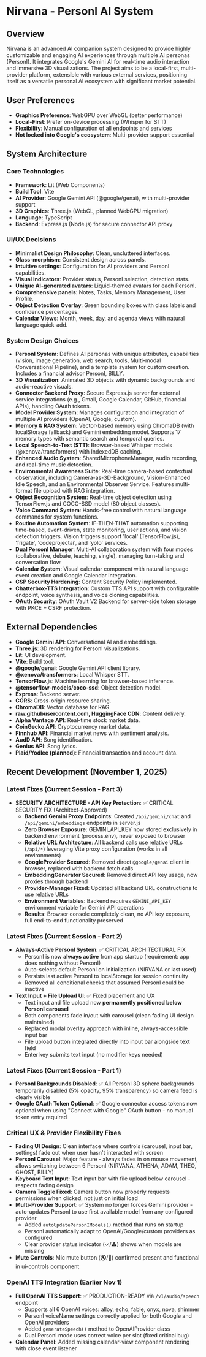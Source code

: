 # Nirvana - PersonI AI System

## Overview
Nirvana is an advanced AI companion system designed to provide highly customizable and engaging AI experiences through multiple AI personas (PersonI). It integrates Google's Gemini AI for real-time audio interaction and immersive 3D visualizations. The project aims to be a local-first, multi-provider platform, extensible with various external services, positioning itself as a versatile personal AI ecosystem with significant market potential.

## User Preferences
- **Graphics Preference**: WebGPU over WebGL (better performance)
- **Local-First**: Prefer on-device processing (Whisper for STT)
- **Flexibility**: Manual configuration of all endpoints and services
- **Not locked into Google's ecosystem**: Multi-provider support essential

## System Architecture

### Core Technologies
- **Framework**: Lit (Web Components)
- **Build Tool**: Vite
- **AI Provider**: Google Gemini API (@google/genai), with multi-provider support
- **3D Graphics**: Three.js (WebGL, planned WebGPU migration)
- **Language**: TypeScript
- **Backend**: Express.js (Node.js) for secure connector API proxy

### UI/UX Decisions
- **Minimalist Design Philosophy**: Clean, uncluttered interfaces.
- **Glass-morphism**: Consistent design across panels.
- **Intuitive settings**: Configuration for AI providers and PersonI capabilities.
- **Visual indicators**: Provider status, PersonI selection, detection stats.
- **Unique AI-generated avatars**: Liquid-themed avatars for each PersonI.
- **Comprehensive panels**: Notes, Tasks, Memory Management, User Profile.
- **Object Detection Overlay**: Green bounding boxes with class labels and confidence percentages.
- **Calendar Views**: Month, week, day, and agenda views with natural language quick-add.

### System Design Choices
- **PersonI System**: Defines AI personas with unique attributes, capabilities (vision, image generation, web search, tools, Multi-modal Conversational Pipeline), and a template system for custom creation. Includes a financial advisor PersonI, BILLY.
- **3D Visualization**: Animated 3D objects with dynamic backgrounds and audio-reactive visuals.
- **Connector Backend Proxy**: Secure Express.js server for external service integrations (e.g., Gmail, Google Calendar, GitHub, financial APIs), handling OAuth tokens.
- **Model Provider System**: Manages configuration and integration of multiple AI providers (OpenAI, Google, custom).
- **Memory & RAG System**: Vector-based memory using ChromaDB (with localStorage fallback) and Gemini embedding model. Supports 17 memory types with semantic search and temporal queries.
- **Local Speech-to-Text (STT)**: Browser-based Whisper models (@xenova/transformers) with IndexedDB caching.
- **Enhanced Audio System**: SharedMicrophoneManager, audio recording, and real-time music detection.
- **Environmental Awareness Suite**: Real-time camera-based contextual observation, including Camera-as-3D-Background, Vision-Enhanced Idle Speech, and an Environmental Observer Service. Features multi-format file upload with RAG integration.
- **Object Recognition System**: Real-time object detection using TensorFlow.js and COCO-SSD model (80 object classes).
- **Voice Command System**: Hands-free control with natural language commands for system functions.
- **Routine Automation System**: IF-THEN-THAT automation supporting time-based, event-driven, state monitoring, user actions, and vision detection triggers. Vision triggers support 'local' (TensorFlow.js), 'frigate', 'codeprojectai', and 'yolo' services.
- **Dual PersonI Manager**: Multi-AI collaboration system with four modes (collaborative, debate, teaching, single), managing turn-taking and conversation flow.
- **Calendar System**: Visual calendar component with natural language event creation and Google Calendar integration.
- **CSP Security Hardening**: Content Security Policy implemented.
- **Chatterbox-TTS Integration**: Custom TTS API support with configurable endpoint, voice synthesis, and voice cloning capabilities.
- **OAuth Security**: OAuth Vault V2 Backend for server-side token storage with PKCE + CSRF protection.

## External Dependencies
- **Google Gemini API**: Conversational AI and embeddings.
- **Three.js**: 3D rendering for PersonI visualizations.
- **Lit**: UI development.
- **Vite**: Build tool.
- **@google/genai**: Google Gemini API client library.
- **@xenova/transformers**: Local Whisper STT.
- **TensorFlow.js**: Machine learning for browser-based inference.
- **@tensorflow-models/coco-ssd**: Object detection model.
- **Express**: Backend server.
- **CORS**: Cross-origin resource sharing.
- **ChromaDB**: Vector database for RAG.
- **raw.githubusercontent.com, HuggingFace CDN**: Content delivery.
- **Alpha Vantage API**: Real-time stock market data.
- **CoinGecko API**: Cryptocurrency market data.
- **Finnhub API**: Financial market news with sentiment analysis.
- **AudD API**: Song identification.
- **Genius API**: Song lyrics.
- **Plaid/Yodlee (planned)**: Financial transaction and account data.

## Recent Development (November 1, 2025)
### Latest Fixes (Current Session - Part 3)
- **SECURITY ARCHITECTURE - API Key Protection**: ✅ CRITICAL SECURITY FIX (Architect-Approved)
  - **Backend Gemini Proxy Endpoints**: Created `/api/gemini/chat` and `/api/gemini/embeddings` endpoints in server.js
  - **Zero Browser Exposure**: GEMINI_API_KEY now stored exclusively in backend environment (process.env), never exposed to browser
  - **Relative URL Architecture**: All backend calls use relative URLs (`/api/*`) leveraging Vite proxy configuration (works in all environments)
  - **GoogleProvider Secured**: Removed direct `@google/genai` client in browser, replaced with backend fetch calls
  - **EmbeddingGenerator Secured**: Removed direct API key usage, now proxies through backend
  - **Provider-Manager Fixed**: Updated all backend URL constructions to use relative URLs
  - **Environment Variables**: Backend requires `GEMINI_API_KEY` environment variable for Gemini API operations
  - **Results**: Browser console completely clean, no API key exposure, full end-to-end functionality preserved

### Latest Fixes (Current Session - Part 2)
- **Always-Active PersonI System**: ✅ CRITICAL ARCHITECTURAL FIX
  - PersonI is now **always active** from app startup (requirement: app does nothing without PersonI)
  - Auto-selects default PersonI on initialization (NIRVANA or last used)
  - Persists last active PersonI to localStorage for session continuity
  - Removed all conditional checks that assumed PersonI could be inactive
- **Text Input + File Upload UI**: ✅ Fixed placement and UX
  - Text input and file upload now **permanently positioned below PersonI carousel**
  - Both components fade in/out with carousel (clean fading UI design maintained)
  - Replaced modal overlay approach with inline, always-accessible input bar
  - File upload button integrated directly into input bar alongside text field
  - Enter key submits text input (no modifier keys needed)

### Latest Fixes (Current Session - Part 1)
- **PersonI Backgrounds Disabled**: ✅ All PersonI 3D sphere backgrounds temporarily disabled (5% opacity, 95% transparency) so camera feed is clearly visible
- **Google OAuth Token Optional**: ✅ Google connector access tokens now optional when using "Connect with Google" OAuth button - no manual token entry required

### Critical UX & Provider Flexibility Fixes
- **Fading UI Design**: Clean interface where controls (carousel, input bar, settings) fade out when user hasn't interacted with screen
- **PersonI Carousel**: Major feature - always fades in on mouse movement, allows switching between 6 PersonI (NIRVANA, ATHENA, ADAM, THEO, GHOST, BILLY)
- **Keyboard Text Input**: Text input bar with file upload below carousel - respects fading design
- **Camera Toggle Fixed**: Camera button now properly requests permissions when clicked, not just on initial load
- **Multi-Provider Support**: ✅ System no longer forces Gemini provider - auto-updates PersonI to use first available model from any configured provider
  - Added `autoUpdatePersonIModels()` method that runs on startup
  - PersonI automatically adapt to OpenAI/Google/custom providers as configured
  - Clear provider status indicator (✓/⚠️) shows when models are missing
- **Mute Controls**: Mic mute button (🔇/🎤) confirmed present and functional in ui-controls component

### OpenAI TTS Integration (Earlier Nov 1)
- **Full OpenAI TTS Support**: ✅ PRODUCTION-READY via `/v1/audio/speech` endpoint
  - Supports all 6 OpenAI voices: alloy, echo, fable, onyx, nova, shimmer
  - PersonI voiceName settings correctly applied for both Google and OpenAI providers
  - Added `generateSpeech()` method to OpenAIProvider class
  - Dual PersonI mode uses correct voice per slot (fixed critical bug)
- **Calendar Panel**: Added missing calendar-view component rendering with close event listener